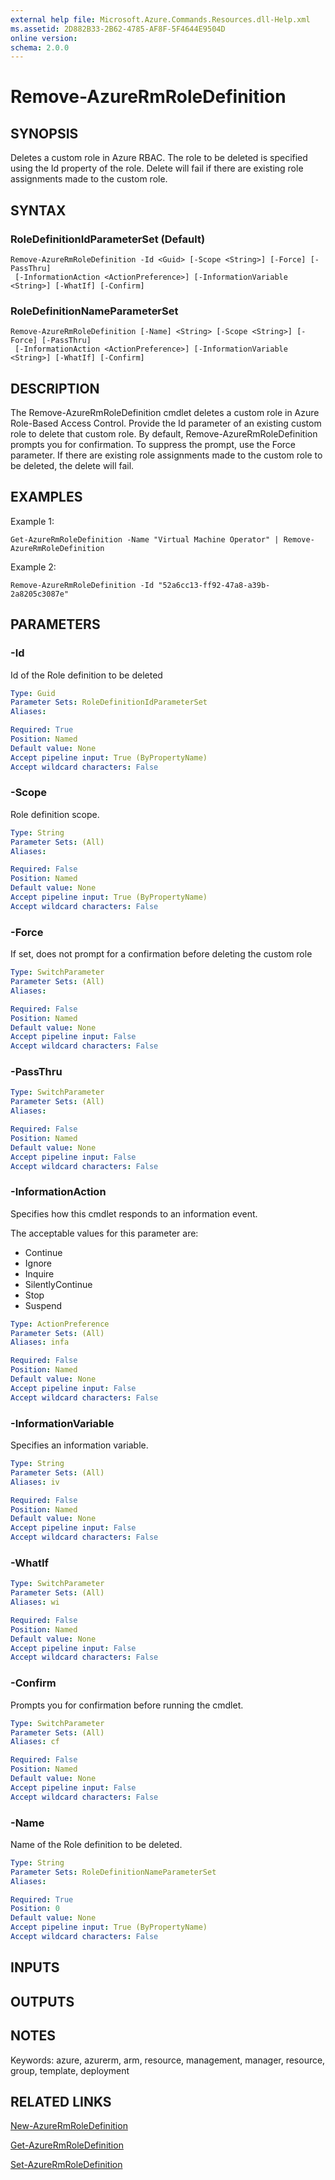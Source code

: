 ```yaml
---
external help file: Microsoft.Azure.Commands.Resources.dll-Help.xml
ms.assetid: 2D882B33-2B62-4785-AF8F-5F4644E9504D
online version: 
schema: 2.0.0
---
```


# Remove-AzureRmRoleDefinition

## SYNOPSIS
Deletes a custom role in Azure RBAC.
The role to be deleted is specified using the Id property of the role.
Delete will fail if there are existing role assignments made to the custom role.

## SYNTAX

### RoleDefinitionIdParameterSet (Default)
```
Remove-AzureRmRoleDefinition -Id <Guid> [-Scope <String>] [-Force] [-PassThru]
 [-InformationAction <ActionPreference>] [-InformationVariable <String>] [-WhatIf] [-Confirm]
```

### RoleDefinitionNameParameterSet
```
Remove-AzureRmRoleDefinition [-Name] <String> [-Scope <String>] [-Force] [-PassThru]
 [-InformationAction <ActionPreference>] [-InformationVariable <String>] [-WhatIf] [-Confirm]
```

## DESCRIPTION
The Remove-AzureRmRoleDefinition cmdlet deletes a custom role in Azure Role-Based Access Control.
        Provide the Id parameter of an existing custom role to delete that custom role.
By default, Remove-AzureRmRoleDefinition prompts you for confirmation.
To suppress the prompt, use the Force parameter.
If there are existing role assignments made to the custom role to be deleted, the delete will fail.

## EXAMPLES

Example 1:


```
Get-AzureRmRoleDefinition -Name "Virtual Machine Operator" | Remove-AzureRmRoleDefinition
```

Example 2:


```
Remove-AzureRmRoleDefinition -Id "52a6cc13-ff92-47a8-a39b-2a8205c3087e"
```

## PARAMETERS

### -Id
Id of the Role definition to be deleted

```yaml
Type: Guid
Parameter Sets: RoleDefinitionIdParameterSet
Aliases: 

Required: True
Position: Named
Default value: None
Accept pipeline input: True (ByPropertyName)
Accept wildcard characters: False
```

### -Scope
Role definition scope.

```yaml
Type: String
Parameter Sets: (All)
Aliases: 

Required: False
Position: Named
Default value: None
Accept pipeline input: True (ByPropertyName)
Accept wildcard characters: False
```

### -Force
If set, does not prompt for a confirmation before deleting the custom role

```yaml
Type: SwitchParameter
Parameter Sets: (All)
Aliases: 

Required: False
Position: Named
Default value: None
Accept pipeline input: False
Accept wildcard characters: False
```

### -PassThru


```yaml
Type: SwitchParameter
Parameter Sets: (All)
Aliases: 

Required: False
Position: Named
Default value: None
Accept pipeline input: False
Accept wildcard characters: False
```

### -InformationAction
Specifies how this cmdlet responds to an information event.

The acceptable values for this parameter are:

- Continue
- Ignore
- Inquire
- SilentlyContinue
- Stop
- Suspend

```yaml
Type: ActionPreference
Parameter Sets: (All)
Aliases: infa

Required: False
Position: Named
Default value: None
Accept pipeline input: False
Accept wildcard characters: False
```

### -InformationVariable
Specifies an information variable.

```yaml
Type: String
Parameter Sets: (All)
Aliases: iv

Required: False
Position: Named
Default value: None
Accept pipeline input: False
Accept wildcard characters: False
```

### -WhatIf


```yaml
Type: SwitchParameter
Parameter Sets: (All)
Aliases: wi

Required: False
Position: Named
Default value: None
Accept pipeline input: False
Accept wildcard characters: False
```

### -Confirm
Prompts you for confirmation before running the cmdlet.

```yaml
Type: SwitchParameter
Parameter Sets: (All)
Aliases: cf

Required: False
Position: Named
Default value: None
Accept pipeline input: False
Accept wildcard characters: False
```

### -Name
Name of the Role definition to be deleted.

```yaml
Type: String
Parameter Sets: RoleDefinitionNameParameterSet
Aliases: 

Required: True
Position: 0
Default value: None
Accept pipeline input: True (ByPropertyName)
Accept wildcard characters: False
```

## INPUTS

## OUTPUTS

## NOTES
Keywords: azure, azurerm, arm, resource, management, manager, resource, group, template, deployment

## RELATED LINKS

[New-AzureRmRoleDefinition]()

[Get-AzureRmRoleDefinition]()

[Set-AzureRmRoleDefinition]()

